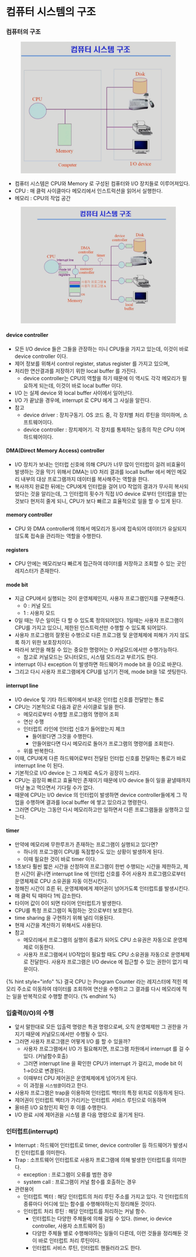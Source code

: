 # 컴퓨터 시스템의 구조

### 컴퓨터의 구조

<figure><img src="../../.gitbook/assets/image (7) (1).png" alt=""><figcaption></figcaption></figure>

* 컴퓨터 시스템은 CPU와 Memory 로 구성된 컴퓨터와 I/O 장치들로 이루어져있다.
* CPU : 매 클럭 사이클마다 메모리에서 인스트럭션을 읽어서 실행한다.
* 메모리 : CPU의 작업 공간

<figure><img src="../../.gitbook/assets/image (3) (1).png" alt=""><figcaption></figcaption></figure>

#### device controller

* 모든 I/O device 들은 그들을 관장하는 미니 CPU들을 가지고 있는데, 이것이 바로 device controller 이다.
* 제어 정보를 위해서 control register, status register 를 가지고 있으며,
* 처리한 연산결과를 저장하기 위한 local buffer 를 가진다.
  * device controller는 CPU의 역할을 하기 때문에 이 역시도 각각 메모리가 필요하게 되는데, 이것이 바로 local buffer 이다.
* I/O 는 실제 device 와 local buffer 사이에서 일어난다.
* I/O 가 끝났을 경우에, interrupt 로 CPU 에게 그 사실을 알린다.
* 참고
  * device driver : 장치구동기. OS 코드 중, 각 장치별 처리 루틴을 의미하며, 소프트웨어이다.
  * device controller : 장치제어기. 각 장치를 통제하는 일종의 작은 CPU 이며 하드웨어이다.

#### DMA(Direct Memory Access) controller

* I/O 장치가 보내는 인터럽 신호에 의해 CPU가 너무 많이 인터럽이 걸려 비효율이 발생하는 것을 막기 위해서 DMA는 I/O 처리 결과를 locall buffer 에서 메인 메모리 내부의 대상 프로그램까지 데이터를 복사해주는 역할을 한다.
* 복사까지 완료한 뒤에는 CPU에게 인터럽을 걸어 I/O 작업의 결과가 무사히 복사되었다는 것을 알리는데, 그 인터럽의 횟수가 직접 I/O device 로부터 인터럽을 받는 것보다 현저히 줄게 되니, CPU가 보다 빠르고 효율적으로 일을 할 수 있게 된다.

#### memory controller

* CPU 와 DMA controller에 의해서 메모리가 동시에 접속되어 데이터가 유실되지 않도록 접속을 관리하는 역할을 수행한다.

#### registers

* CPU 안에는 메모리보다 빠르게 접근하여 데이터를 저장하고 조회할 수 있는 곳인 레지스터가 존재한다.

#### mode bit

* 지금 CPU에서 실행되는 것이 운영체제인지, 사용자 프로그램인지를 구분해준다.
  * 0 : 커널 모드
  * 1 : 사용자 모드
* 0일 때는 무슨 일이든 다 할 수 있도록 정의되어있다. 1일때는 사용자 프로그램이 CPU를 가지고 있으니, 제한된 인스트럭션만 수행할 수 있도록 되어있다.
* 사용자 프로그램의 잘못된 수행으로 다른 프로그램 및 운영체제에 피해가 가지 않도록 하기 위한 보호장치이다.
* 따라서 보안을 해칠 수 있는 중요한 명령어는 0 커널모드에서만 수행가능하다.
  * 참고로 커널모드는 모니터모드, 시스템 모드라고 부르기도 한다.
* interrupt 이나 exception 이 발생하면 하드웨어가 mode bit 을 0으로 바꾼다.
* 그리고 다시 사용자 프로그램에게 CPU를 넘기기 전에, mode bit을 1로 셋팅한다.

#### interrupt line

* I/O device 및 기타 하드웨어에서 보내온 인터럽 신호를 전달받는 통로
* CPU는 기본적으로 다음과 같은 사이클로 일을 한다.
  * 메모리로부터 수행할 프로그램의 명령어 조회
  * 연산 수행
  * 인터럽트 라인에 인터럽 신호가 들어왔는지 체크
    * 들어왔다면 그것을 수행한다.
    * 안들어왔다면 다시 메모리로 돌아가 프로그램의 명령어를 조회한다.
  * 위를 반복한다.
* 이때, CPU에게 다른 하드웨어로부터 전달된 인터럽 신호를 전달하는 통로가 바로 interrupt line 이 된다.
* 기본적으로 I/O device 는 그 자체로 속도가 굉장히 느리다.
* CPU는 굉장히 빠르고 효율적인 존재이기 때문에 I/O device 들이 일을 끝낼때까지 마냥 놀고 먹으면서 기다릴 수가 없다.
* 때문에 CPU는 I/O device 의 인터럽이 발생하면 device controller들에게 그 작업을 수행하며 결과를 local buffer 에 쌓고 있으라고 명령한다.
* 그러면 CPU는 그동안 다시 메모리하고만 일하면서 다른 프로그램들을 실행하고 있는다.

#### timer

* 만약에 메모리에 무한루프가 존재하는 프로그램이 실행되고 있다면?
  * 하나의 프로그램이 CPU를 독점할수도 있는 상황이 발생하게 된다.
  * 이때 필요한 것이 바로 timer 이다.
* 1초보다 훨씬 짧은 시간을 산정하여 프로그램이 한번 수행되는 시간을 제한하고, 제한 시간이 끝나면 interrupt line 에 인터럽 신호를 주어 사용자 프로그램으로부터 운영체제로 CPU 소유권을 자동 이전시킨다.
* 정해진 시간이 흐른 뒤, 운영체제에게 제어권이 넘어가도록 인터럽트를 발생시킨다.
* 매 클럭 틱 때마다 1씩 감소한다.
* 타이머 값이 0이 되면 타이머 인터럽트가 발생한다.
* CPU를 특정 프로그램이 독점하는 것으로부터 보호한다.
* time sharing 을 구현하기 위해 널리 이용된다.
* 현재 시간을 계산하기 위해서도 사용된다.
* 참고
  * 메모리에서 프로그램의 실행이 종료가 되어도 CPU 소유권은 자동으로 운영체제로 이동한다.
  * 사용자 프로그램에서 I/O작업이 필요할 때도 CPU 소유권을 자동으로 운영체제로 전달한다. 사용자 프로그램은 I/O device 에 접근할 수 있는 권한이 없기 때문이다.

{% hint style="info" %}
결국 CPU 는 Program Counter 라는 레지스터에 적힌 메모리 주소로 이동하여 데이터를 조회하여 연산을 수행하고 그 결과를 다시 메모리에 적는 일을 반복적으로 수행할 뿐이다.
{% endhint %}



### 입출력(I/O)의 수행

* 앞서 말한대로 모든 입출력 명령은 특권 명령으로써, 오직 운영체제만 그 권한을 가지기 때문에 커널모드에서만 수행될 수 있다.
* 그러면 사용자 프로그램은 어떻게 I/O 를 할 수 있을까?
  * 사용자 프로그램에서 I/O 가 필요해지면, 프로그램 차원에서 interrupt 를 걸 수 있다. (커널함수호출)
  * 그러면 interrupt line 을 확인한 CPU가 interrupt 가 걸리고, mode bit 이 1→0으로 변경된다.
  * 이때부터 CPU 제어권은 운영체제에게 넘어가게 된다.
  * 이 과정을 `시스템콜`이라고 한다.
* 사용자 프로그램은 trap을 이용하여 인터럽트 백터의 특정 위치로 이동하게 된다.
* 제어권이 인터럽트 벡터가 가리키는 인터럽트 서비스 루틴으로 이동하며
* 올바른 I/O 요청인지 확인 후 이를 수행한다.
* I/O 완료 시에 제어권을 시스템 콜 다음 명령으로 옮기게 된다.



### 인터럽트(interrupt)

* Interrupt : 하드웨어 인터럽트로 timer, device controller 등 하드웨어가 발생시킨 인터럽트를 의미한다.
* Trap : 소프트웨어 인터럽트로 사용자 프로그램에 의해 발생한 인터럽트를 의미한다.
  * exception : 프로그램이 오류를 범한 경우
  * system call : 프로그램이 커널 함수를 호출하는 경우
* 관련용어
  * 인터럽트 벡터 : 해당 인터럽트의 처리 루틴 주소를 가지고 있다. 각 인터럽트의 종류마다 어디에 있는 함수를 수행해야하는지 정리해둔 것이다.
  * 인터럽트 처리 루틴 : 해당 인터럽트를 처리하는 커널 함수.
    * 인터럽트는 다양한 주체들에 의해 걸릴 수 있다. (timer, io device controller, 사용자 소프트웨어 등)
    * 다양한 주체들 별로 수행해야하는 일들이 다른데, 이런 것들을 정리해둔 것이 바로 인터럽트 처리 루틴이다.
    * 인터럽트 서비스 루틴, 인터럽트 핸들러라고도 한다.
